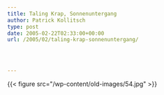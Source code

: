 ```yaml
---
title: Taling Krap, Sonnenuntergang
author: Patrick Kollitsch
type: post
date: 2005-02-22T02:33:00+00:00
url: /2005/02/taling-krap-sonnenuntergang/




---
```

{{< figure src="/wp-content/old-images/54.jpg" >}}